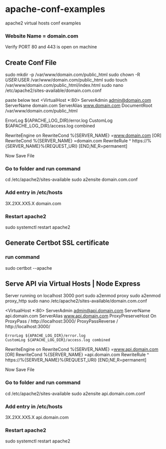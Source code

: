 # apache-conf-examples
apache2 virtual hosts conf examples

### Website Name = domain.com

Verify PORT 80 and 443 is open on machine

## Create Conf File

sudo mkdir -p /var/www/domain.com/public_html
sudo chown -R $USER:$USER  /var/www/domain.com/public_html
sudo touch /var/www/domain.com/public_html/index.html
sudo nano /etc/apache2/sites-available/domain.com.conf

paste below text
<VirtualHost *:80>
	ServerAdmin admin@domain.com
	ServerName domain.com
	ServerAlias www.domain.com
	DocumentRoot /var/www/domain.com/public_html

  ErrorLog ${APACHE_LOG_DIR}/error.log
	CustomLog ${APACHE_LOG_DIR}/access.log combined

RewriteEngine on
RewriteCond %{SERVER_NAME} =www.domain.com [OR]
RewriteCond %{SERVER_NAME} =domain.com
RewriteRule ^ https://%{SERVER_NAME}%{REQUEST_URI} [END,NE,R=permanent]
</VirtualHost>

Now Save File

### Go to folder and run command
cd /etc/apache2/sites-available
sudo a2ensite domain.com.conf 

### Add entry in /etc/hosts	
3X.2XX.XX5.X domain.com

### Restart apache2	
sudo systemctl restart apache2

## Generate Certbot SSL certificate	
### run command	
sudo certbot --apache

## Serve API via Virtual Hosts | Node Express
Server running on localhost 3000 port 
sudo a2enmod proxy
sudo a2enmod proxy_http
sudo nano /etc/apache2/sites-available/domain.com.conf

<VirtualHost *:80>
	ServerAdmin admin@api.domain.com
	ServerName api.domain.com
	ServerAlias www.api.domain.com
	ProxyPreserveHost On	
	ProxyPass / http://localhost:3000/
	ProxyPassReverse / http://localhost:3000/

	ErrorLog ${APACHE_LOG_DIR}/error.log
	CustomLog ${APACHE_LOG_DIR}/access.log combined

RewriteEngine on
RewriteCond %{SERVER_NAME} =www.api.domain.com [OR]
RewriteCond %{SERVER_NAME} =api.domain.com
RewriteRule ^ https://%{SERVER_NAME}%{REQUEST_URI} [END,NE,R=permanent]
</VirtualHost>

Now Save File 
### Go to folder and run command
cd /etc/apache2/sites-available
sudo a2ensite api.domain.com.conf 

### Add entry in /etc/hosts	
3X.2XX.XX5.X api.domain.com

### Restart apache2	
sudo systemctl restart apache2


